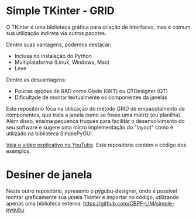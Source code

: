# Simple TKinter - GRID

O TKinter é uma biblioteca gráfica para criação de interfaces, mas é comum sua utilização indireta via outros pacotes.

Dentre suas vantagens, podemos destacar:

* Inclusa no instalação do Python
* Multiplataforma (Linux, Windows, Mac)
* Leve

Dentre as desvantagens:

* Poucas opções de RAD como Glade (GKT) ou QTDesigner (QT)
* Dificultade de montar textualmente os componentes da janelas

Este repositório foca na utilização do método GRID de empacotamento de componentes, que trata a janela como se fosse uma matriz (ou planilha). Além disso, ensima pequenos truques para facilitar o desenvolvimento do seu software e sugere uma micro implementação do "layout" como é utilizado na biblioteca SimplePyGUI.
 
[Veja o vídeo explicativo no YouTube](https://www.youtube.com/watch?v=ng_2V--b348). Este repositório contém o código dos exemplos.

# Desiner de janela

Neste outro repositório, apresento o pygubu-designer, onde é possível montar graficamente sua janela Tkinter e importar no código, utilizando apenas uma biblioteca externa: https://github.com/CBPF-LIM/simple-pygubu
